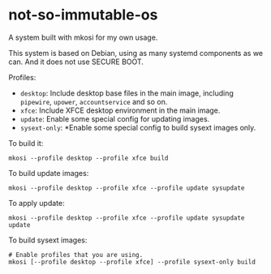 # not-so-immutable-os
A system built with mkosi for my own usage.

This system is based on Debian, using as many systemd components as we can. And it does not use SECURE BOOT.

Profiles:
- `desktop`: Include desktop base files in the main image, including `pipewire`, `upower`, `accountservice` and so on.
- `xfce`: Include XFCE desktop environment in the main image.
- `update`: Enable some special config for updating images.
- `sysext-only`: *Enable some special config to build sysext images only.

To build it:

```
mkosi --profile desktop --profile xfce build
```

To build update images:

```
mkosi --profile desktop --profile xfce --profile update sysupdate
```

To apply update:

```
mkosi --profile desktop --profile xfce --profile update sysupdate update
```

To build sysext images:

```
# Enable profiles that you are using.
mkosi [--profile desktop --profile xfce] --profile sysext-only build
```
